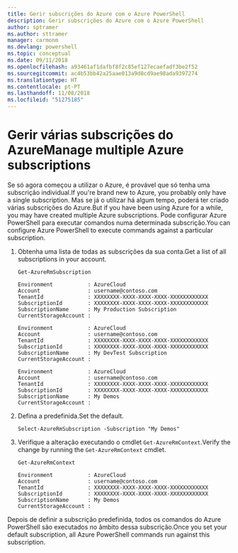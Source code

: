 ```yaml
---
title: Gerir subscrições do Azure com o Azure PowerShell
description: Gerir subscrições do Azure com o Azure PowerShell
author: sptramer
ms.author: sttramer
manager: carmonm
ms.devlang: powershell
ms.topic: conceptual
ms.date: 09/11/2018
ms.openlocfilehash: a93461af1dafbf8f2c85ef127ecaefadf3be2f52
ms.sourcegitcommit: ac4b53bb42a25aae013a9d8cd9ae98ada9397274
ms.translationtype: HT
ms.contentlocale: pt-PT
ms.lasthandoff: 11/08/2018
ms.locfileid: "51275185"
---
```

# <a name="manage-multiple-azure-subscriptions"></a><span data-ttu-id="640ed-103">Gerir várias subscrições do Azure</span><span class="sxs-lookup"><span data-stu-id="640ed-103">Manage multiple Azure subscriptions</span></span>

<span data-ttu-id="640ed-104">Se só agora começou a utilizar o Azure, é provável que só tenha uma subscrição individual.</span><span class="sxs-lookup"><span data-stu-id="640ed-104">If you're brand new to Azure, you probably only have a single subscription.</span></span> <span data-ttu-id="640ed-105">Mas se já o utilizar há algum tempo, poderá ter criado várias subscrições do Azure.</span><span class="sxs-lookup"><span data-stu-id="640ed-105">But if you have been using Azure for a while, you may have created multiple Azure subscriptions.</span></span> <span data-ttu-id="640ed-106">Pode configurar Azure PowerShell para executar comandos numa determinada subscrição.</span><span class="sxs-lookup"><span data-stu-id="640ed-106">You can configure Azure PowerShell to execute commands against a particular subscription.</span></span>

1. <span data-ttu-id="640ed-107">Obtenha uma lista de todas as subscrições da sua conta.</span><span class="sxs-lookup"><span data-stu-id="640ed-107">Get a list of all subscriptions in your account.</span></span>

    ```azurepowershell-interactive
    Get-AzureRmSubscription
    ```

    ```output
    Environment           : AzureCloud
    Account               : username@contoso.com
    TenantId              : XXXXXXXX-XXXX-XXXX-XXXX-XXXXXXXXXXXX
    SubscriptionId        : XXXXXXXX-XXXX-XXXX-XXXX-XXXXXXXXXXXX
    SubscriptionName      : My Production Subscription
    CurrentStorageAccount :

    Environment           : AzureCloud
    Account               : username@contoso.com
    TenantId              : XXXXXXXX-XXXX-XXXX-XXXX-XXXXXXXXXXXX
    SubscriptionId        : XXXXXXXX-XXXX-XXXX-XXXX-XXXXXXXXXXXX
    SubscriptionName      : My DevTest Subscription
    CurrentStorageAccount :

    Environment           : AzureCloud
    Account               : username@contoso.com
    TenantId              : XXXXXXXX-XXXX-XXXX-XXXX-XXXXXXXXXXXX
    SubscriptionId        : XXXXXXXX-XXXX-XXXX-XXXX-XXXXXXXXXXXX
    SubscriptionName      : My Demos
    CurrentStorageAccount :
    ```

2. <span data-ttu-id="640ed-108">Defina a predefinida.</span><span class="sxs-lookup"><span data-stu-id="640ed-108">Set the default.</span></span>

    ```azurepowershell-interactive
    Select-AzureRmSubscription -Subscription "My Demos"
    ```

3. <span data-ttu-id="640ed-109">Verifique a alteração executando o cmdlet `Get-AzureRmContext`.</span><span class="sxs-lookup"><span data-stu-id="640ed-109">Verify the change by running the `Get-AzureRmContext` cmdlet.</span></span>

    ```azurepowershell-interactive
    Get-AzureRmContext
    ```

    ```output
    Environment           : AzureCloud
    Account               : username@contoso.com
    TenantId              : XXXXXXXX-XXXX-XXXX-XXXX-XXXXXXXXXXXX
    SubscriptionId        : XXXXXXXX-XXXX-XXXX-XXXX-XXXXXXXXXXXX
    SubscriptionName      : My Demos
    CurrentStorageAccount :
    ```

<span data-ttu-id="640ed-110">Depois de definir a subscrição predefinida, todos os comandos do Azure PowerShell são executados no âmbito dessa subscrição.</span><span class="sxs-lookup"><span data-stu-id="640ed-110">Once you set your default subscription, all Azure PowerShell commands run against this subscription.</span></span>

